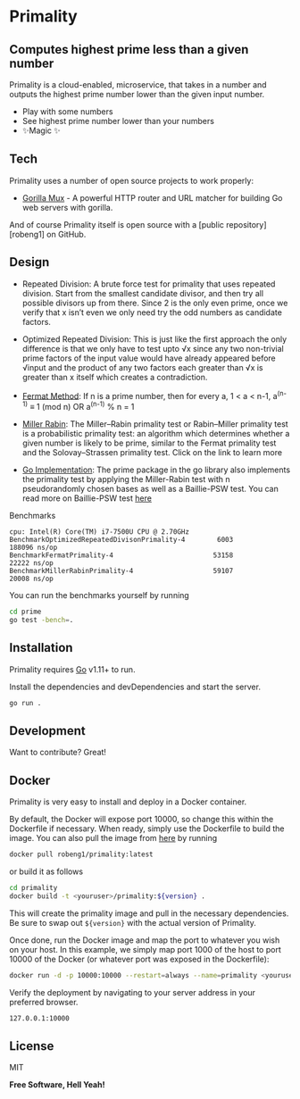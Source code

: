 # Primality
## Computes highest prime less than a given number


Primality is a cloud-enabled, microservice, that takes in a number and outputs the highest prime number lower than the given input number.

- Play with some numbers
- See highest prime number lower than your numbers
- ✨Magic ✨


## Tech

Primality uses a number of open source projects to work properly:

- [Gorilla Mux](https://github.com/gorilla/mux) - A powerful HTTP router and URL matcher for building Go web servers with gorilla.

And of course Primality itself is open source with a [public repository][robeng1]
 on GitHub.

## Design
- Repeated Division: A brute force test for primality that uses repeated division. Start from
the smallest candidate divisor, and then try all possible divisors up from there. Since
2 is the only even prime, once we verify that x isn’t even we only need try the odd
numbers as candidate factors. 

- Optimized Repeated Division: This is just like the first approach the only difference is that we only have to test upto √x since any two non-trivial prime factors of the input value would have already appeared before √input and the product of any two factors each greater than √x is greater than x itself which creates a contradiction.
- [Fermat Method](https://en.wikipedia.org/wiki/Proofs_of_Fermat's_little_theorem): If n is a prime number, then for every a, 1 < a < n-1,
    a<sup>(n-1)</sup> ≡ 1 (mod n)
      OR
    a<sup>(n-1)</sup> % n = 1
- [Miller Rabin](https://en.wikipedia.org/wiki/Miller%E2%80%93Rabin_primality_test): The Miller–Rabin primality test or Rabin–Miller primality test is a probabilistic primality test: an algorithm which determines whether a given number is likely to be prime, similar to the Fermat primality test and the Solovay–Strassen primality test. Click on the link to learn more
- [Go Implementation](https://golang.org/src/math/big/prime.go): The prime package in the go library also implements the primality test by applying the Miller-Rabin test with n pseudorandomly chosen bases as well as a Baillie-PSW test. You can read more on Baillie-PSW test 
  [here](https://en.wikipedia.org/wikiBaillie%E2%80%93PSW_primality_test)

Benchmarks
```
cpu: Intel(R) Core(TM) i7-7500U CPU @ 2.70GHz
BenchmarkOptimizedRepeatedDivisonPrimality-4        6003            188096 ns/op
BenchmarkFermatPrimality-4                         53158             22222 ns/op
BenchmarkMillerRabinPrimality-4                    59107             20008 ns/op
```
You can run the benchmarks yourself by running
```sh
cd prime
go test -bench=.
```


## Installation

Primality requires [Go](https://golang.org/dl/) v1.11+ to run.

Install the dependencies and devDependencies and start the server.

```sh
go run .
```


## Development

Want to contribute? Great!



## Docker

Primality is very easy to install and deploy in a Docker container.

By default, the Docker will expose port 10000, so change this within the
Dockerfile if necessary. When ready, simply use the Dockerfile to
build the image. You can also pull the image from 
[here](https://hub.docker.com/repository/docker/robeng1/primality/)
by running 
```sh
docker pull robeng1/primality:latest
```

or build it as follows

```sh
cd primality
docker build -t <youruser>/primality:${version} .
```

This will create the primality image and pull in the necessary dependencies.
Be sure to swap out `${version}` with the actual
version of Primality.

Once done, run the Docker image and map the port to whatever you wish on
your host. In this example, we simply map port 1000 of the host to
port 10000 of the Docker (or whatever port was exposed in the Dockerfile):

```sh
docker run -d -p 10000:10000 --restart=always --name=primality <youruser>/primality:${version}
```


Verify the deployment by navigating to your server address in
your preferred browser.

```sh
127.0.0.1:10000
```

## License

MIT

**Free Software, Hell Yeah!**
